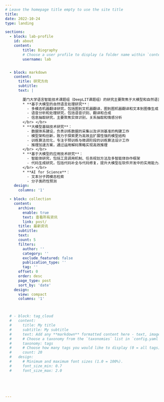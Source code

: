 ```yaml
---
# Leave the homepage title empty to use the site title
title:
date: 2022-10-24
type: landing

sections:
  - block: lab-profile
    id: about
    content:
        title: Biography
        # Choose a user profile to display (a folder name within `content/authors/`)
        username: lab


  - block: markdown
    content:
      title: 研究方向
      subtitle:
      text: |
       
        厦门大学语言智能技术课题组（DeepLIT课题组）的研究主要聚焦于大模型和自然语言处理领域，目前的研究方向包括：</br>
        * **基于大模型的自然语言处理研究**：
          - 多模态机器翻译研究，包括图到文机器翻译，图到图机器翻译和文本到图像生成
          - 语音分析和处理研究，包括语音识别、翻译和合成
          - 信息抽取研究，主要聚焦实体识别，关系抽取和情感分析
        </br> </br>
        * **大模型基础技术研究**：
          - 数据体系建设，负责训练数据的采集以及评测基准的构建工作
          - 模型架构创新​​，致力于探索更为高效且扩展性强的模型结构
          - 训练算法优化，专注于预训练与微调阶段的训练算法设计工作
          - 推理加速方案，通过运用解码策略实现高效推理
        </br> </br>
        * **基于大模型的应用技术研究**：
          - 智能体研究，包括工具调用机制、任务规划方法及多智能体协作框架
          - 代码生成研究，包括代码补全与代码修复，提升大模型在软件开发中的实用能力。
        </br> </br>
        * **AI for Science**：
          - 文本分子跨模态检索
          - 分子类药性预测
    design:
      columns: '1'

  - block: collection
    content:
      archive:
        enable: true
        text: 查看所有资讯
        link: post/
      title: 最新资讯
      subtitle: 
      text:
      count: 5
      filters:
        author: ''
        category: ''
        exclude_featured: false
        publication_type: ''
        tag: ''
      offset: 0
      order: desc
      page_type: post
      sort_by: 'date'
    design:
      view: compact
      columns: '1'



  # - block: tag_cloud
  #   content:
  #     title: My title
  #     subtitle: My subtitle
  #     text: Add any **markdown** formatted content here - text, images, videos, galleries - and even HTML code!
  #     # Choose a taxonomy from the `taxonomies` list in `config.yaml` to display (e.g. tags, categories, authors)
  #     taxonomy: tags
  #     # Choose how many tags you would like to display (0 = all tags)
  #     count: 20
  #   design:
  #     # Minimum and maximum font sizes (1.0 = 100%).
  #     font_size_min: 0.7
  #     font_size_max: 2.0





---
```


